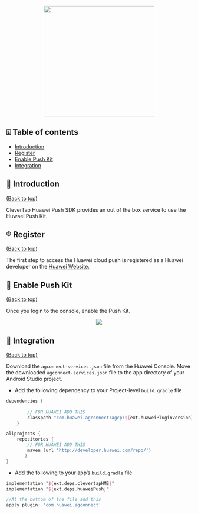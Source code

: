 <p align="center">
  <img src="https://github.com/CleverTap/clevertap-android-sdk/blob/master/static/clevertap-logo.png" width="300"/>
</p>

## ⍗ Table of contents

* [Introduction](#-introduction)
* [Register](#-register)
* [Enable Push Kit](#-enable-push-kit)
* [Integration](#-integration)


## 👋 Introduction
[(Back to top)](#-table-of-contents)

CleverTap Huawei Push SDK provides an out of the box service to use the Huwaei Push Kit.

## ®️ Register
[(Back to top)](#-table-of-contents)

The first step to access the Huawei cloud push is registered as a Huawei developer on the [Huawei Website.](https://id5.cloud.huawei.com/CAS/portal/loginAuth.html)

## 🔨 Enable Push Kit
[(Back to top)](#-table-of-contents)

Once you login to the console, enable the Push Kit.

<p align="center">
  <img src="https://files.readme.io/b51d8cc-Screenshot_2020-04-22_at_12.03.30_PM.png"/>
</p>

## 🚀 Integration
[(Back to top)](#-table-of-contents)

Download the `agconnect-services.json` file from the Huawei Console. Move the downloaded `agconnect-services.json` file to the app directory of your Android Studio project.

* Add the following dependency to your Project-level `build.gradle` file

```groovy
dependencies {
        
        // FOR HUAWEI ADD THIS
        classpath "com.huawei.agconnect:agcp:${ext.huaweiPluginVersion}"
    }

allprojects {
    repositories {
        // FOR HUAWEI ADD THIS
        maven {url 'http://developer.huawei.com/repo/'}
       }
}
```

* Add the following to your app’s `build.gradle` file

```groovy
implementation "${ext.deps.clevertapHMS}"
implementation "${ext.deps.huaweiPush}"

//At the bottom of the file add this
apply plugin: 'com.huawei.agconnect'

```